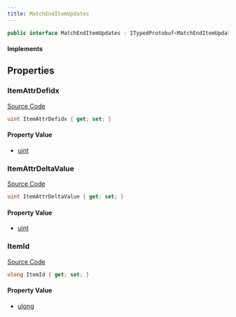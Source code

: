 ```yaml
---
title: MatchEndItemUpdates
---
```


```csharp
public interface MatchEndItemUpdates : ITypedProtobuf<MatchEndItemUpdates>, INativeHandle
```

#### Implements

## Properties

### ItemAttrDefidx

[Source Code](https://github.com/swiftly-solution/swiftlys2/blob/main/managed/src/SwiftlyS2.Generated/Protobufs/Interfaces/MatchEndItemUpdates.cs#L16)

```csharp
uint ItemAttrDefidx { get; set; }
```

#### Property Value

- [uint](https://learn.microsoft.com/dotnet/api/system.uint32)

### ItemAttrDeltaValue

[Source Code](https://github.com/swiftly-solution/swiftlys2/blob/main/managed/src/SwiftlyS2.Generated/Protobufs/Interfaces/MatchEndItemUpdates.cs#L19)

```csharp
uint ItemAttrDeltaValue { get; set; }
```

#### Property Value

- [uint](https://learn.microsoft.com/dotnet/api/system.uint32)

### ItemId

[Source Code](https://github.com/swiftly-solution/swiftlys2/blob/main/managed/src/SwiftlyS2.Generated/Protobufs/Interfaces/MatchEndItemUpdates.cs#L13)

```csharp
ulong ItemId { get; set; }
```

#### Property Value

- [ulong](https://learn.microsoft.com/dotnet/api/system.uint64)

